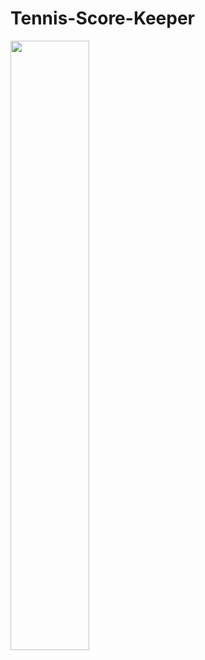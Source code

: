# Tennis-Score-Keeper
<img width="50%" src="https://s19.postimg.org/8wlzu59n7/9164752535252636955_account_id_1.png">

